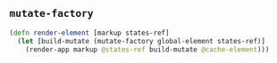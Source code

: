 
`mutate-factory`
----

```clojure
(defn render-element [markup states-ref]
  (let [build-mutate (mutate-factory global-element states-ref)]
    (render-app markup @states-ref build-mutate @cache-element)))
```
